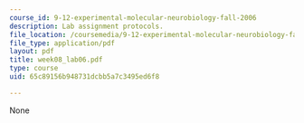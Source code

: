```yaml
---
course_id: 9-12-experimental-molecular-neurobiology-fall-2006
description: Lab assignment protocols.
file_location: /coursemedia/9-12-experimental-molecular-neurobiology-fall-2006/65c89156b948731dcbb5a7c3495ed6f8_week08_lab06.pdf
file_type: application/pdf
layout: pdf
title: week08_lab06.pdf
type: course
uid: 65c89156b948731dcbb5a7c3495ed6f8

---
```

None